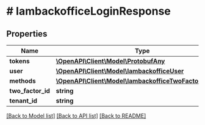 # # IambackofficeLoginResponse


## Properties 


Name | Type | Description | Notes
------------ | ------------- | ------------- | -------------
**tokens**| [**\OpenAPI\Client\Model\ProtobufAny**](ProtobufAny.md) |   | [optional]
**user**| [**\OpenAPI\Client\Model\IambackofficeUser**](IambackofficeUser.md) |   | [optional]
**methods**| [**\OpenAPI\Client\Model\IambackofficeTwoFactorMethod[]**](IambackofficeTwoFactorMethod.md) |   | [optional]
**two_factor_id**| **string** |   | [optional]
**tenant_id**| **string** |   | [optional]


[[Back to Model list]](../../README.md#models) [[Back to API list]](../../README.md#endpoints) [[Back to README]](../../README.md)

